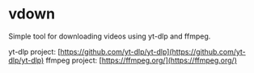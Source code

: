 # vdown



Simple tool for downloading videos using yt-dlp and ffmpeg.

yt-dlp project: [https://github.com/yt-dlp/yt-dlp](https://github.com/yt-dlp/yt-dlp)
ffmpeg project: [https://ffmpeg.org/](https://ffmpeg.org/)
